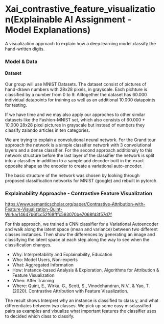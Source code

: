 # Xai_contrastive_feature_visualization(Explainable AI Assignment - Model Explanations)
A visualization approach to explain how a deep learning model classify the hand-written digits.

### Model & Data

#### Dataset
Our group will use MNIST Datasets. The dataset consist of pictures of hand-drawn numbers with 28x28 pixels, in grayscale. Each pichture is classified by a number from 0 to 9. Alltogether the dataset has 60.000 individual datapoints for training as well as an additional 10.000 datapoints for testing.

If we have time and we may also apply our approches to other similar datasets like the Fashion-MNIST set, which also consists of 60.000 + 10.000 28x28 pixel pictures in grayscale but instead of numbers they classify zalando articles in ten categories.

We are trying to explain a convolutional neural network. For the Grand tour approach the network is a simple classifier network with 3 convolutional layers and a dense classifier. For the second approach additionaly to this network structure before the last layer of the classifier the network is split into a classifier in addition to a sample and decoder built in the exact opposite shape as the encoder to create a variational auto-encoder.

The basic structure of the network was chosen by looking through proposed classification networks for MNIST (google) and rebuilt in pytorch.

### Explainability Approache - Contrastive Feature Visualization
https://www.semanticscholar.org/paper/Contrastive-Attribution-with-Feature-Visualization-Quint-Wirka/14647b6fcc52f68fffc593070be7068fd3f57d7f

For this approach, we trained a CNN classifier for a Variational Autoencoder and walk along the latent space (mean and variance) between two different classes instances. Then show the differences by generating an image and classifying the latent space at each step along the way to see when the classification changes.

* Why: Interpretability and Explainability, Education
* Who: Model Users, Non-experts
* What: Aggregated Information
* How: Instance-based Analysis & Exploration, Algorithms for Attribution & Feature Visualization
* When: After Training
* Where: Quint, E., Wirka, G., Scott, S., Vinodchandran, N.V., & Yao, T. (2020). Contrastive Attribution with Feature Visualization.

The result shows Interpret why an instance is classified to  class y, and what differentiates between two classes. We pick up some easy misclassified pairs as examples and visualize what important features the classifier uses to decided which class to classify.  
